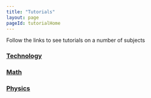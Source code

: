 ```yaml
---
title: "Tutorials"
layout: page
pageId: tutorialHome
---
```


Follow the links to see tutorials on a number of subjects

### [Technology](_tutorials/tech.md)

### [Math](_tutorials/math.md)

### [Physics](_tutorials/physics.md)

